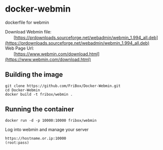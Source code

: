 # docker-webmin
dockerfile for webmin

Download Webmin file:<br>
　　[https://prdownloads.sourceforge.net/webadmin/webmin_1.994_all.deb](https://prdownloads.sourceforge.net/webadmin/webmin_1.994_all.deb)<br>
Web Page Url:<br>
　　[https://www.webmin.com/download.html](https://www.webmin.com/download.html)<br>

## Building the image
```
git clone https://github.com/FriBox/Docker-Webmin.git
cd Docker-Webmin
docker build -t fribox/webmin .
```

## Running the container
```
docker run -d -p 10000:10000 fribox/webmin
```

Log into webmin and manage your server
```
https://hostname.or.ip:10000
(root:pass)
```
